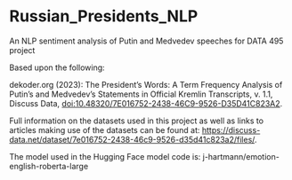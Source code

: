 # Russian_Presidents_NLP
 An NLP sentiment analysis of Putin and Medvedev speeches for DATA 495 project

 Based upon the following:

dekoder.org (2023): The President’s Words: A Term Frequency Analysis of Putin’s and Medvedev’s Statements in Official Kremlin Transcripts, v. 1.1, Discuss Data, <doi:10.48320/7E016752-2438-46C9-9526-D35D41C823A2>.

Full information on the datasets used in this project as well as links to articles making use of the datasets can be found at:  https://discuss-data.net/dataset/7e016752-2438-46c9-9526-d35d41c823a2/files/.

The model used in the Hugging Face model code is:  j-hartmann/emotion-english-roberta-large
